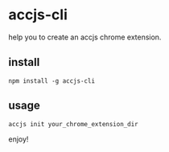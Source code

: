 # accjs-cli

help you to create an accjs chrome extension.

## install

```
npm install -g accjs-cli
```

## usage

```
accjs init your_chrome_extension_dir
```

enjoy!